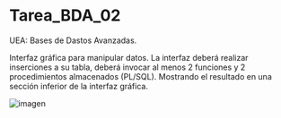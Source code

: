 # Tarea_BDA_02

UEA: Bases de Dastos Avanzadas.

Interfaz gráfica para manipular datos. La interfaz deberá realizar inserciones a su tabla, deberá invocar al menos 2 funciones y 2
procedimientos almacenados (PL/SQL). Mostrando el resultado en una sección inferior de la interfaz gráfica.

![imagen](https://user-images.githubusercontent.com/72325257/171971167-bb3667b0-a244-4a0c-a220-84e17828f225.png)

